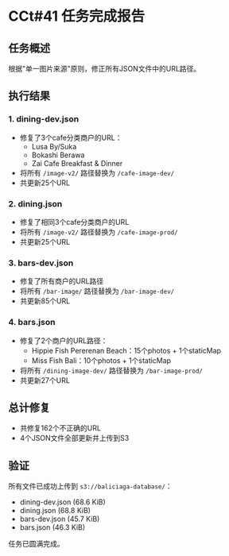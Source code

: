 # CCt#41 任务完成报告

## 任务概述
根据"单一图片来源"原则，修正所有JSON文件中的URL路径。

## 执行结果

### 1. dining-dev.json
- 修复了3个cafe分类商户的URL：
  - Lusa By/Suka
  - Bokashi Berawa
  - Zai Cafe Breakfast & Dinner
- 将所有 `/image-v2/` 路径替换为 `/cafe-image-dev/`
- 共更新25个URL

### 2. dining.json
- 修复了相同3个cafe分类商户的URL
- 将所有 `/image-v2/` 路径替换为 `/cafe-image-prod/`
- 共更新25个URL

### 3. bars-dev.json
- 修复了所有商户的URL路径
- 将所有 `/bar-image/` 路径替换为 `/bar-image-dev/`
- 共更新85个URL

### 4. bars.json
- 修复了2个商户的URL路径：
  - Hippie Fish Pererenan Beach：15个photos + 1个staticMap
  - Miss Fish Bali：10个photos + 1个staticMap
- 将所有 `/dining-image-dev/` 路径替换为 `/bar-image-prod/`
- 共更新27个URL

## 总计修复
- 共修复162个不正确的URL
- 4个JSON文件全部更新并上传到S3

## 验证
所有文件已成功上传到 `s3://baliciaga-database/`：
- dining-dev.json (68.6 KiB)
- dining.json (68.8 KiB)
- bars-dev.json (45.7 KiB)
- bars.json (46.3 KiB)

任务已圆满完成。